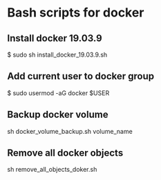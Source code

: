 Bash scripts for docker
=======================

Install docker 19.03.9
----------------------

$ sudo sh install_docker_19.03.9.sh

Add current user to docker group 
--------------------------------

$ sudo usermod -aG docker $USER

Backup docker volume 
--------------------

sh docker_volume_backup.sh volume_name

Remove all docker objects 
-------------------------

sh remove_all_objects_doker.sh
